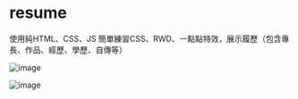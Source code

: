 # resume

使用純HTML、CSS、JS
簡單練習CSS、RWD、一點點特效，展示履歷（包含專長、作品、經歷、學歷、自傳等）

![image](https://user-images.githubusercontent.com/98326769/194483062-0d33af99-a85f-4a8f-8736-8927642b0779.png)

![image](https://user-images.githubusercontent.com/98326769/194483112-13b0ae5c-2879-47e3-afe0-4623c289138d.png)
